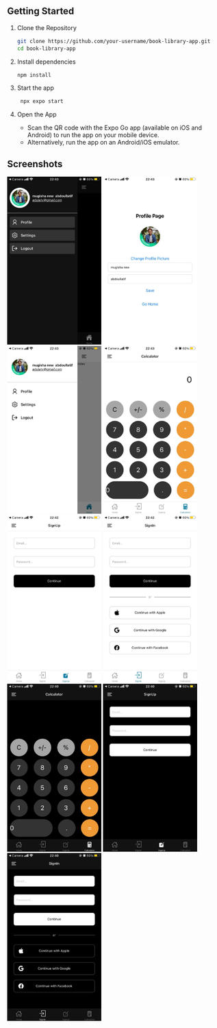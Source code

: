 ## Getting Started

1. Clone the Repository

   ```bash
   git clone https://github.com/your-username/book-library-app.git
   cd book-library-app
   ```

2. Install dependencies

   ```bash
   npm install
   ```

3. Start the app

   ```bash
    npx expo start
   ```

4. Open the App

   - Scan the QR code with the Expo Go app (available on iOS and Android) to run the app on your mobile device.
   - Alternatively, run the app on an Android/iOS emulator.

## Screenshots

<img src="./assets/screenshots/1.jpeg" alt="Books List" width="220"/>
<img src="./assets/screenshots/2.jpeg" alt="Books List" width="220"/>
<img src="./assets/screenshots/3.jpeg" alt="Books List" width="220"/>
<img src="./assets/screenshots/4.jpeg" alt="Books List" width="220"/>
<img src="./assets/screenshots/5.jpeg" alt="Books List" width="220"/>
<img src="./assets/screenshots/6.jpeg" alt="Books List" width="220"/>
<img src="./assets/screenshots/7.jpeg" alt="Books List" width="220"/>
<img src="./assets/screenshots/8.jpeg" alt="Books List" width="220"/>
<img src="./assets/screenshots/9.jpeg" alt="Books List" width="220"/>
